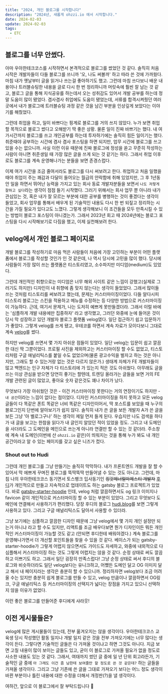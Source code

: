 ```yaml
---
title: "2024, 개인 블로그를 시작합니다"
description: "2024년, 새롭게 ohzzi.io 에서 시작합니다."
date: 2024-02-03
update: 2024-02-03
tags:
  - ETC
---
```


## 블로그를 너무 안썼다.
아마 우아한테크코스를 시작하면서 본격적으로 블로그를 썼었던 것 같다. 솔직히 처음 시작은 개발자들이 다들 블로그를 쓰니까 '오, 나도 써볼까' 하고 따라 쓴 것에 가까웠다. 마침 내가 옛날부터 글을 읽거나 쓰는걸 좋아하기도 했고. 그런데 마침 쓰다보니 배운 내용이나 트러블슈팅한 내용을 글로 다시 한 번 정리하니까 머릿속에 훨씬 잘 남는 것 같고, 블로그 글을 통해 지식공유를 하는데서 오는 성취감도 있어서 개발 공부를 하는데 정말 도움이 많이 됐었다. 겸사겸사 취업에도 도움이 됐었는데, 서류를 합격시켜줬던 여러 곳에서 내가 블로그에 트러블슈팅 과정 같은 것을 남긴 부분을 인상깊게 보았다는 이야기를 해줬었다.

그런데 취업을 하고, 일이 바쁘다는 핑계로 블로그를 거의 쓰지 않았다. 누가 보면 취업할 목적으로 블로그 썼다고 오해받기 딱 좋은 상황. 물론 일이 진짜 바쁘기는 했다. 내 여가시간까지 블로그를 쓰고 개인공부를 하는데 투자하기에는 솔직히 힘든 일이기는 했다. 취준때야 공부하는 시간에 겸사 겸사 포스팅을 하면 되지만, 업무 시간에 블로그를 쓰고 있을 수는 없으니까. 사실 이런 이유 때문에 진짜 블로그에 정성을 쏟고 꾸준히 작성하는 사람이 아니면 취준생일 때 가장 많은 글을 쓰게 되는 것 같기는 하다. 그래서 취업 이후로도 블로그를 계속 운영해나가는 분들을 보면 존경스럽다.

이제 여가 시간을 조금 줄여서라도 블로그를 다시 써보려고 한다. 취업하고 처음 일했을때야 취업이 주는 쾌감과 다달이 들어오는 월급의 안락함에 취해 있었지만, 그 후 1년동안 일을 하면서 뛰어난 능력을 가지고 있는 회사 동료 개발자분들을 보면서 `나도 저렇게 잘하고 싶다`라는 생각이 점점 들기 시작했다. 그러기 위해서는 회사 업무 뿐 아니라 내가 관심있는 것, 혹은 내가 잘 모르는 부분에 대한 공부를 병행하는 것이 좋겠다는 생각이 들었고, 회사 업무를 통해서 배우게 된 기술적인 내용도 다시 한 번 되짚고 정리하는 시간을 가질 필요가 있다고도 느꼈다. 그렇게 생각해보니 이 조건들을 모두 만족시킬 수 있는 방법이 블로그 포스팅이 아니겠는가. 그래서 2023년 회고 때 2024년에는 블로그 포스팅을 다시 시작해보기로 다짐을 했고, 이제 실천해보려 한다.

## velog에서 개인 블로그 페이지로
개발 블로그를 작성하기로 마음 먹은 사람들이 처음에 가장 고민하는 부분이 어떤 플랫폼에서 블로그를 작성할 것인가 인 것 같은데, 나 역시 당시에 고민을 많이 했다. 당시에 사람들이 가장 많이 쓰는 플랫폼은 티스토리였고, 소수파지만 미디엄(medium)도 있었다.

그런데 개인적인 취향으로는 미디엄은 너무 해외 사이트 같은 느낌이 강했고(실제로 그러기도 하지만) 디자인이 내 취향에 좀 맞지 않는다는 생각이 들었었다. 그래서 많이들 쓰는 것처럼 티스토리를 써보려고 했는데, 문제는 커스터마이징이었다. 다들 알다시피 티스토리 블로그는 스킨을 적용하고 메뉴를 수정하는 등 다양한 방법으로 커스터마이징이 가능하다. 근데, 여기서 문제가, 나는 도저히 예쁘게 못만들겠더라. 그래서 이럴 바에는 '심플하게 개발 내용에만 집중하자' 라고 생각했고, 그러던 와중에 눈에 들어온 것이 당시 막 성장하고 있던 개발자 블로그 플랫폼 velog였다. 일단 접근하기 쉽고 입문하기가 좋았다. 그렇게 velog를 쓰게 됐고, 우테코를 하면서 계속 자료가 모이다보니 그대로 계속 [velog](https://velog.io/@ohzzi/posts)를 썼다.

하지만 velog를 쓰면서 몇 가지 아쉬운 점들이 있었다. 일단 velog는 입문이 쉽고 깔끔한 대신 딱 그뿐이었다. 프로필 사진을 제외하고는 커스터마이징 할 수도 없었고, 티스토리처럼 구글 애널리틱스를 붙일 수도 없었으며(물론 광고수익을 벌자고 하는 것은 아니지만, 그래도 할 수 있는거랑 없는 것은 다르지 않은가.) 생태계 자체가 FE 개발자들이 많고 백엔드는 인구 자체가 다 티스토리에 가 있는지 적은 것도 아쉬웠다. 아무래도 글을 쓰는 이상 관심을 받으면 당연히 좋기는 할텐데, 트렌딩 올라가는 글들을 보면 거의 FE 개발 관련된 글이 많았고, 좋아요 숫자 같은것도 꽤나 차이가 났다.

무엇보다 가장 아쉬웠던 것은 - 이건 커스터마이징 못한다는 거의 연장이기도 하지만 - `내 공간`이라는 느낌이 없다는 점이었다. 디자인 커스터마이징을 하지 못하고 모든 velog 글들이 다 똑같은 폰트 똑같은 너비 똑같은 디자인이어서, 딱 포스트를 보았을 때 누구의 블로그인지 단번에 알아보기가 쉽지 않다. 솔직히 내가 쓴 글을 보든 개발자 A가 쓴 글을 보든 그냥 '아 벨로그구나' 하는 생각이 제일 먼저 들게 된다. 우습지만 나도 검색을 하다가 내 글을 보고는 한참을 읽다가 내 글인지 알았던 적이 있었을 정도. 그리고 내 도메인을 사더라도 그 도메인을 메인으로 쓰는게 아니라 연결만 할 수 있는 것 같더라. 주소창에 계속 내 도메인(이번에 산 `ohzzi.io` 같은)이 띄워지는 것을 통해 누가 봐도 내 개인공간이라고 알 수 있는 페이지를 갖고 싶은 니즈가 컸다.

### Shout out to Hudi
그런데 개인 블로그를 그냥 만들기는 솔직히 막막하다. 내가 프론트엔드 개발을 잘 할 수 있어서 막 에쁘게 꾸며진 블로그를 뚝딱뚝딱 만들어낼 수 있는 것도 아니고. 그런데, 마침 나의 우아한테크코스 동기면서 토스뱅크 입사동기인 ~~킹갓제너럴마제스티 개발자~~ [후디](https://github.com/devHudi)가 개인적으로 만들고 지속적으로 업데이트도 하는 gatsby 블로그 프로젝트가 있었다. 바로 [gatsby-starter-hoodie]([gatsby-starter-hoodie](https://github.com/devHudi/gatsby-starter-hoodie)) 인데, velog 처럼 깔끔하면서도 og 링크 이미지나 favicon 같이 개인적으로 커스터마이징 할 수 있는 부분이 있었다. 그리고 무엇보다 도메인에 연결해서 사용하기가 편리했다. 당장 후디의 블로그 [hudi.blog](https://hudi.blog])를 보면 그렇게 사용하고 있다. 그리고 구글 애널리틱스도 달아서 사용할 수 있더라.

그냥 보기에는 심플하고 깔끔한 디자인 때문에 그냥 velog에서 몇 가지 개인 설정만 되는거 아니냐 라고 할 수도 있지만, 리액트를 조금 배우다보면 뭔가 디자인이든 뭐든 개인적인 커스터마이징이 가능할 것도 같고 (안되면 후디한테 배워야겠다.) 계속 블로그를 운영해나가면서 더 개선할 포인트들을 찾을 수 있을 것 같다. 베이스가 되는 gatsby-starter-hoodie가 그렇게 어렵지 않으면서도 가이드도 자세하고, 와중에 내외적으로 다 심플해서 커스터마이징 하는 것도 그렇게 어렵지는 않을 것 같다. 순정 상태로 써도 깔끔하고 이쁘기도 하고. 그래서 일단 굉장히 만족스럽다! 그냥 순정 상태로 써서 후디의 블로그와 비슷하더라도 일단 velog보다는 유니크하고, 어쨌든 도메인 달고 OG 이미지 달고 해서 내 페이지라는 생각은 충분히 할 수 있으니까. 정리하자면 velog보다 조금 어려울 수는 있지만 충분히 쉽게 블로그를 만들 수 있고, velog 만큼이나 깔끔하면서 OG링크, 구글 애널리틱스 등 커스터마이징의 선택지가 넓다는 장점을 가지고 있으니 선택하지 않을 이유가 없었다.

이런 좋은 블로그를 만들어준 후디에게 샤라웃!

## 이전 게시물들은?
velog에 많은 게시물들이 있는데, 전부 옮겨오지는 않을 생각이다. 우아한테크코스 교육생 당시 작성했던 활동 일지나 개발 일지 같은 것을 전부 가져오기에는 너무 많다는 생각이 든다. 그렇다면 기술적인 글들은 다 가져올 것이냐고 하면 그것도 아니다. 지금 보면 고칠 내용이 많이 보이는 글들도 있고, 굳이 이 블로그로 가져올 필요가 없을 정도로 사소한 내용도 있는 것 같다. 그래서, 여태까지 썼던 글 중에 일 년 단위 회고라든가, 기술적인 글 중에 `아 그래도 이건 좀 남한테 보여줄만 할 정도로 쓴 것 같은데?` 하는 글들을 가져올 생각이다. 그리고 그냥 기존에 쓴 글을 그대로 가져오기 보다는 어느 정도 생각이 바뀐 부분이나 틀린 내용에 대한 수정을 더해서 개정판(?)을 낼 생각이다.

여하간, 앞으로 이 블로그에서 잘 부탁드립니다 🙇
